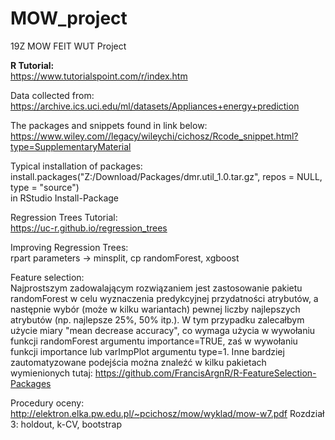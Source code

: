 # MOW_project

19Z MOW FEIT WUT Project </br>

<b>R Tutorial:</b> </br>
https://www.tutorialspoint.com/r/index.htm </br>

Data collected from: </br>
https://archive.ics.uci.edu/ml/datasets/Appliances+energy+prediction </br>

The packages and snippets found in link below: </br>
https://www.wiley.com//legacy/wileychi/cichosz/Rcode_snippet.html?type=SupplementaryMaterial </br>

Typical installation of packages: </br>
install.packages("Z:/Download/Packages/dmr.util_1.0.tar.gz", repos = NULL, type = "source") </br>
in RStudio Install-Package

Regression Trees Tutorial: </br>
https://uc-r.github.io/regression_trees </br>

Improving Regression Trees: </br>
rpart parameters -> minsplit, cp
randomForest, xgboost

Feature selection: </br>
Najprostszym zadowalającym rozwiązaniem jest zastosowanie pakietu randomForest w celu wyznaczenia predykcyjnej przydatności atrybutów, a następnie wybór (może w kilku wariantach) pewnej liczby najlepszych atrybutów (np. najlepsze 25%, 50% itp.). W tym przypadku zalecałbym użycie miary "mean decrease accuracy", co wymaga użycia w wywołaniu funkcji randomForest argumentu importance=TRUE, zaś w wywołaniu funkcji importance lub varImpPlot argumentu type=1. Inne bardziej zautomatyzowane podejścia można znaleźć w kilku pakietach wymienionych tutaj:
https://github.com/FrancisArgnR/R-FeatureSelection-Packages

Procedury oceny:
http://elektron.elka.pw.edu.pl/~pcichosz/mow/wyklad/mow-w7.pdf
Rozdział 3: holdout, k-CV, bootstrap

